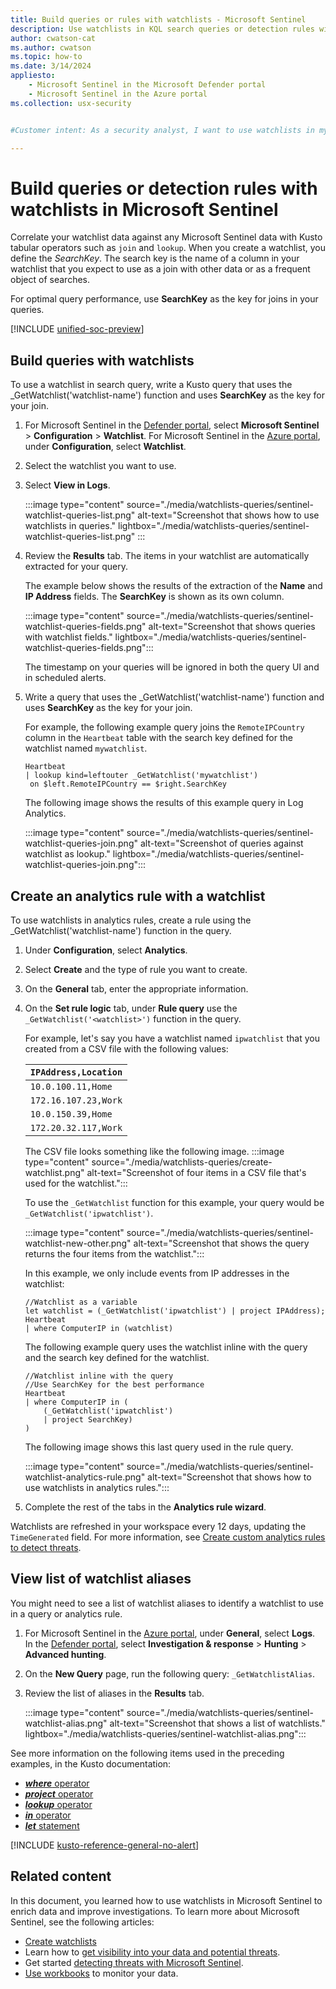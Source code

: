 ```yaml
---
title: Build queries or rules with watchlists - Microsoft Sentinel
description: Use watchlists in KQL search queries or detection rules with built-in functions for Microsoft Sentinel.
author: cwatson-cat
ms.author: cwatson
ms.topic: how-to
ms.date: 3/14/2024
appliesto:
    - Microsoft Sentinel in the Microsoft Defender portal
    - Microsoft Sentinel in the Azure portal
ms.collection: usx-security


#Customer intent: As a security analyst, I want to use watchlists in my queries and detection rules so that I can efficiently correlate and analyze data to detect potential threats.

---
```


# Build queries or detection rules with watchlists in Microsoft Sentinel

Correlate your watchlist data against any Microsoft Sentinel data with Kusto tabular operators such as `join` and `lookup`. When you create a watchlist, you define the *SearchKey*. The search key is the name of a column in your watchlist that you expect to use as a join with other data or as a frequent object of searches.

For optimal query performance, use **SearchKey** as the key for joins in your queries.

[!INCLUDE [unified-soc-preview](includes/unified-soc-preview.md)]

## Build queries with watchlists

To use a watchlist in search query, write a Kusto query that uses the _GetWatchlist('watchlist-name') function and uses **SearchKey** as the key for your join.

1. For Microsoft Sentinel in the [Defender portal](https://security.microsoft.com/), select **Microsoft Sentinel** > **Configuration** > **Watchlist**. For Microsoft Sentinel in the [Azure portal](https://portal.azure.com), under **Configuration**, select **Watchlist**.
1. Select the watchlist you want to use.
1. Select **View in Logs**.

    :::image type="content" source="./media/watchlists-queries/sentinel-watchlist-queries-list.png" alt-text="Screenshot that shows how to use watchlists in queries." lightbox="./media/watchlists-queries/sentinel-watchlist-queries-list.png" :::

1. Review the **Results** tab. The items in your watchlist are automatically extracted for your query. 

   The example below shows the results of the extraction of the **Name** and **IP Address** fields. The **SearchKey** is shown as its own column. 

    :::image type="content" source="./media/watchlists-queries/sentinel-watchlist-queries-fields.png" alt-text="Screenshot that shows queries with watchlist fields." lightbox="./media/watchlists-queries/sentinel-watchlist-queries-fields.png":::

    The timestamp on your queries will be ignored in both the query UI and in scheduled alerts.

1. Write a query that uses the _GetWatchlist('watchlist-name') function and uses **SearchKey** as the key for your join. 

   For example, the following example query joins the `RemoteIPCountry` column in the `Heartbeat` table with the search key defined for the watchlist named `mywatchlist`.

    ```kusto
    Heartbeat
    | lookup kind=leftouter _GetWatchlist('mywatchlist') 
     on $left.RemoteIPCountry == $right.SearchKey
    ```

    The following image shows the results of this example query in Log Analytics.
 
    :::image type="content" source="./media/watchlists-queries/sentinel-watchlist-queries-join.png" alt-text="Screenshot of queries against watchlist as lookup." lightbox="./media/watchlists-queries/sentinel-watchlist-queries-join.png":::

## Create an analytics rule with a watchlist

To use watchlists in analytics rules, create a rule using the _GetWatchlist('watchlist-name') function in the query.

1. Under **Configuration**, select **Analytics**.
1. Select **Create** and the type of rule you want to create.
1. On the **General** tab, enter the appropriate information.
1. On the **Set rule logic** tab, under **Rule query** use the `_GetWatchlist('<watchlist>')` function in the query.

   For example, let's say you have a watchlist named `ipwatchlist` that you created from a CSV file with the following values:

   |`IPAddress,Location`   |
   |---------|
   |`10.0.100.11,Home`    |
   |`172.16.107.23,Work`   |
   |`10.0.150.39,Home`     |
   |`172.20.32.117,Work`   |

    The CSV file looks something like the following image.
    :::image type="content" source="./media/watchlists-queries/create-watchlist.png" alt-text="Screenshot of four items in a CSV file that's used for the watchlist.":::

    To use the `_GetWatchlist` function for this example, your query would be `_GetWatchlist('ipwatchlist')`.

    :::image type="content" source="./media/watchlists-queries/sentinel-watchlist-new-other.png" alt-text="Screenshot that shows the query returns the four items from the watchlist.":::

    In this example, we only include events from IP addresses in the watchlist:

    ```kusto
    //Watchlist as a variable
    let watchlist = (_GetWatchlist('ipwatchlist') | project IPAddress);
    Heartbeat
    | where ComputerIP in (watchlist)
    ```

    The following example query uses the watchlist inline with the query and the search key defined for the watchlist.

    ```kusto
    //Watchlist inline with the query
    //Use SearchKey for the best performance
    Heartbeat
    | where ComputerIP in ( 
        (_GetWatchlist('ipwatchlist')
        | project SearchKey)
    )
    ```

    The following image shows this last query used in the rule query.

    :::image type="content" source="./media/watchlists-queries/sentinel-watchlist-analytics-rule.png" alt-text="Screenshot that shows how to use watchlists in analytics rules.":::

1. Complete the rest of the tabs in the **Analytics rule wizard**.

Watchlists are refreshed in your workspace every 12 days, updating the `TimeGenerated` field. For more information, see [Create custom analytics rules to detect threats](detect-threats-custom.md).

## View list of watchlist aliases

You might need to see a list of watchlist aliases to identify a watchlist to use in a query or analytics rule.

1. For Microsoft Sentinel in the [Azure portal](https://portal.azure.com), under **General**, select **Logs**.<br> In the [Defender portal](https://security.microsoft.com/), select **Investigation & response** > **Hunting** > **Advanced hunting**.
1. On the **New Query** page, run the following query: `_GetWatchlistAlias`. 
1. Review the list of aliases in the **Results** tab.

   :::image type="content" source="./media/watchlists-queries/sentinel-watchlist-alias.png" alt-text="Screenshot that shows a list of watchlists." lightbox="./media/watchlists-queries/sentinel-watchlist-alias.png":::

See more information on the following items used in the preceding examples, in the Kusto documentation:
- [***where*** operator](/kusto/query/where-operator?view=microsoft-sentinel&preserve-view=true)
- [***project*** operator](/kusto/query/project-operator?view=microsoft-sentinel&preserve-view=true)
- [***lookup*** operator](/kusto/query/lookup-operator?view=microsoft-sentinel&preserve-view=true)
- [***in*** operator](/kusto/query/in-cs-operator?view=microsoft-sentinel&preserve-view=true)
- [***let*** statement](/kusto/query/let-statement?view=microsoft-sentinel&preserve-view=true)

[!INCLUDE [kusto-reference-general-no-alert](includes/kusto-reference-general-no-alert.md)]

## Related content

In this document, you learned how to use watchlists in Microsoft Sentinel to enrich data and improve investigations. To learn more about Microsoft Sentinel, see the following articles:

- [Create watchlists](watchlists-create.md)
- Learn how to [get visibility into your data and potential threats](get-visibility.md).
- Get started [detecting threats with Microsoft Sentinel](./detect-threats-built-in.md).
- [Use workbooks](monitor-your-data.md) to monitor your data.
